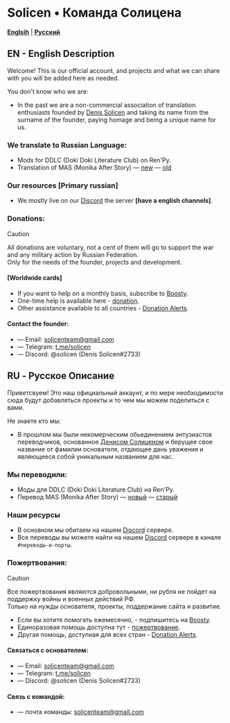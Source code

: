 # Solicen • Команда Солицена

[**Englsih**](#en---english-description) | [**Русский**](#ru---русское-описание)

## EN - English Description
Welcome! 
This is our official account, and projects and what we can share with you will be added here as needed. 

You don't know who we are:
* In the past we are a non-commercial association of translation enthusiasts founded by [Denis Solicen](https://github.com/DenisSolicen) and taking its name from the surname of the founder, paying homage and being a unique name for us.

### We translate to Russian Language:
* Mods for DDLC (Doki Doki Literature Club) on Ren'Py.
* Translation of MAS (Monika After Story) — [new](https://github.com/DenisSolicen/MAS-Russifier-NEW ) — [old](https://github.com/DenisSolicen/MAS-Russifier )

### Our resources [Primary russian]
* We mostly live on our [Discord](https://discord.gg/ZJ3SQpV ) the server **[have a english channels]**.

### Donations:
> [!CAUTION]
> All donations are voluntary, not a cent of them will go to support the war and any military action by Russian Federation.
> <br> Only for the needs of the founder, projects and development.

#### [Worldwide cards]
* If you want to help on a monthly basis, subscribe to [Boosty](https://boosty.to/denissolicen).
* One-time help is available here - [donation](https://boosty.to/denissolicen/donate).
* Other assistance available to all countries - [Donation Alerts](https://www.donationalerts.com/r/solicen).

#### Contact the founder:
* — Email: solicenteam@gmail.com
* — Telegram: [t.me/solicen](https://t.me/solicen)
* — Discord: @solicen (Denis Solicen#2733)

## RU - Русское Описание
Приветсвуем! 
Это наш официальный аккаунт, и по мере необходимости сюда будут добавляться проекты и то чем мы можем поделиться с вами. 

Не знаете кто мы:
* В прошлом мы были некомерческим обьединением энтузиастов переводчиков, основанное [Денисом Солиценом](https://github.com/DenisSolicen) и берущее свое название от фамилии основателя, отдающее дань уважения и являющееся собой уникальным названием для нас.

### Мы переводили:
* Моды для DDLC (Doki Doki Literature Club) на Ren'Py.
* Перевод MAS (Monika After Story) — [новый](https://github.com/DenisSolicen/MAS-Russifier-NEW) — [старый](https://github.com/DenisSolicen/MAS-Russifier)

### Наши ресурсы
* В основном мы обитаем на нашем [Discord](https://discord.gg/ZJ3SQpV) сервере.
* Все переводы вы можете найти на нашем [Discord](https://discord.gg/ZJ3SQpV) сервере в канале `#переводы-и-порты`.

### Пожертвования:
> [!CAUTION]
> Все пожертвования являются добровольными, ни рубля не пойдет на поддержку войны и военных действий РФ.
> <br> Только на нужды основателя, проекты, поддержание сайта и развитие.

* Если вы хотите помогать ежемесячно, - подпишитесь на [Boosty](https://boosty.to/denissolicen).
* Единоразовая помощь доступна тут - [пожертвование](https://boosty.to/denissolicen/donate).
* Другая помощь, доступная для всех стран - [Donation Alerts](https://www.donationalerts.com/r/solicen).

#### Связаться с основателем: 
* — Email: solicenteam@gmail.com
* — Telegram: [t.me/solicen](https://t.me/solicen)
* — Discord: @solicen (Denis Solicen#2733)

#### Связь с командой:
* — почта команды: solicenteam@gmail.com

